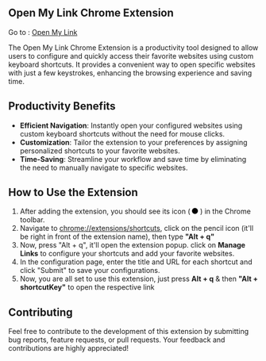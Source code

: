 ## Open My Link Chrome Extension

Go to : [Open My Link](https://kuldeepjambhulkar.github.io/OpenMyLink/)

The Open My Link Chrome Extension is a productivity tool designed to allow users to configure and quickly access their favorite websites using custom keyboard shortcuts. It provides a convenient way to open specific websites with just a few keystrokes, enhancing the browsing experience and saving time.

## Productivity Benefits

- **Efficient Navigation**: Instantly open your configured websites using custom keyboard shortcuts without the need for mouse clicks.
- **Customization**: Tailor the extension to your preferences by assigning personalized shortcuts to your favorite websites.
- **Time-Saving**: Streamline your workflow and save time by eliminating the need to manually navigate to specific websites.


## How to Use the Extension

1. After adding the extension, you should see its icon ( <img src="logo.png" alt="Open My Link Icon" width="12" height="12" /> ) in the Chrome toolbar.
2. Navigate to [chrome://extensions/shortcuts](chrome://extensions/shortcuts), click on the pencil icon (it'll be right in front of the extension name), then type **"Alt + q"**
3. Now, press "Alt + q", it'll open the extension popup. click on **Manage Links** to configure your shortcuts and add your favorite websites.
4. In the configuration page, enter the title and URL for each shortcut and click "Submit" to save your configurations.
5. Now, you are all set to use this extension, just press **Alt + q** & then **"Alt + shortcutKey"** to open the respective link 


## Contributing

Feel free to contribute to the development of this extension by submitting bug reports, feature requests, or pull requests. Your feedback and contributions are highly appreciated!

